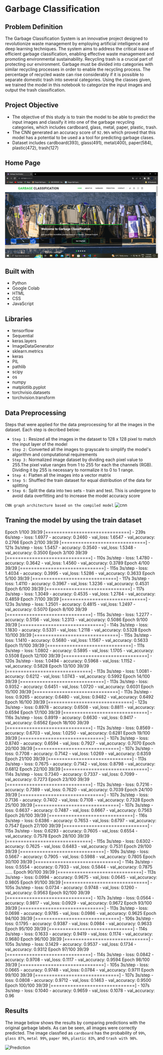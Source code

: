 # Garbage Classification

## Problem Definition
The Garbage Classification System is an innovative project designed to revolutionize waste management by employing artificial intelligence and deep learning techniques. The system aims to address the critical issue of efficient garbage classification, enabling effective waste management and promoting environmental sustainability. Recycling trash is a crucial part of protecting our environment. Garbage must be divided into categories with similar recycling processes in order to enable the recycling process. The percentage of recycled waste can rise considerably if it is possible to separate domestic trash into several categories. Using the classes given, we trained the model in this notebook to categorize the input images and output the trash classification.

## Project Objective
* The objective of this study is to train the model to be able to predict the input images and classify it into one of the
garbage recycling categories, which includes cardboard, glass, metal, paper, plastic, trash.
* The CNN generated an accuracy score of ```92.96%``` which proved that this model has a potential to be used  a a tool for 
predicting garbage clases.
* Dataset includes cardboard(393), glass(491), metal(400), paper(584), plastic(472), trash(127)

## Home Page

![Home Page](preview/Home.png)

## Built with
* Python
* Google Colab
* HTML
* CSS
* JavaScript

## Libraries
* tensorflow
* Sequential
* keras.layers
* ImageDataGenerator
* sklearn.metrics
* keras
* PIL
* pathlib
* scipy
* os
* numpy
* matplotlib.pyplot
* torchvisio.datasets
* torchvision.transform

## Data Preprocessing
Steps that were applied for the data preprocessing for all the images in the dataset. 
Each step is decribed below:
* ```Step 1:``` Resized all the images in the dataset to 128 x 128 pixel to match the input layer of the model
* ```Step 2:``` Converted all the images to grayscale to simplify the model's algorithm and computational requirements
* ```Step 3:``` Normalized image dataset by dividing each pixel value to 255.The pixel value ranges from 1 to 255 for each the
channels (RGB). Dividing it by 255 is necessary to normalize it to 0 to 1 range.
* ```Step 4:``` Flatten all the images into a vector matrix
* ```Step 5:``` Shuffled the train dataset for equal distribution of the data for splitting
* ```Step 6:``` Split the data into two sets - train and test. This is undergone to avoid data overfitting and to increase the model accuracy score

```CNN graph architecture based on the compiled model```
![cnn](preview/CNN.png)

## Traning the model by using the train dataset
Epoch 1/100
39/39 [==============================] - 239s 6s/step - loss: 1.6977 - accuracy: 0.2460 - val_loss: 1.6547 - val_accuracy: 0.2766
Epoch 2/100
39/39 [==============================] - 121s 3s/step - loss: 1.5457 - accuracy: 0.3540 - val_loss: 1.5348 - val_accuracy: 0.3500
Epoch 3/100
39/39 [==============================] - 110s 3s/step - loss: 1.4780 - accuracy: 0.3642 - val_loss: 1.4560 - val_accuracy: 0.3789
Epoch 4/100
39/39 [==============================] - 115s 3s/step - loss: 1.4034 - accuracy: 0.3995 - val_loss: 1.5286 - val_accuracy: 0.3633
Epoch 5/100
39/39 [==============================] - 117s 3s/step - loss: 1.4110 - accuracy: 0.3967 - val_loss: 1.3236 - val_accuracy: 0.4531
Epoch 6/100
39/39 [==============================] - 117s 3s/step - loss: 1.3049 - accuracy: 0.4535 - val_loss: 1.2784 - val_accuracy: 0.4859
Epoch 7/100
39/39 [==============================] - 123s 3s/step - loss: 1.2501 - accuracy: 0.4815 - val_loss: 1.2497 - val_accuracy: 0.5070
Epoch 8/100
39/39 [==============================] - 115s 3s/step - loss: 1.2277 - accuracy: 0.5156 - val_loss: 1.2313 - val_accuracy: 0.5086
Epoch 9/100
39/39 [==============================] - 114s 3s/step - loss: 1.1830 - accuracy: 0.5331 - val_loss: 1.2118 - val_accuracy: 0.5328
Epoch 10/100
39/39 [==============================] - 115s 3s/step - loss: 1.1410 - accuracy: 0.5680 - val_loss: 1.1567 - val_accuracy: 0.5633
Epoch 11/100
39/39 [==============================] - 111s 3s/step - loss: 1.0802 - accuracy: 0.5895 - val_loss: 1.1705 - val_accuracy: 0.5508
Epoch 12/100
39/39 [==============================] - 120s 3s/step - loss: 1.0494 - accuracy: 0.5968 - val_loss: 1.1152 - val_accuracy: 0.5828
Epoch 13/100
39/39 [==============================] - 113s 3s/step - loss: 1.0081 - accuracy: 0.6212 - val_loss: 1.0743 - val_accuracy: 0.5992
Epoch 14/100
39/39 [==============================] - 113s 3s/step - loss: 0.9352 - accuracy: 0.6451 - val_loss: 1.0720 - val_accuracy: 0.6031
Epoch 15/100
39/39 [==============================] - 113s 3s/step - loss: 0.9265 - accuracy: 0.6480 - val_loss: 0.9482 - val_accuracy: 0.6492
Epoch 16/100
39/39 [==============================] - 123s 3s/step - loss: 0.8978 - accuracy: 0.6508 - val_loss: 0.8811 - val_accuracy: 0.6594
Epoch 17/100
39/39 [==============================] - 116s 3s/step - loss: 0.8919 - accuracy: 0.6630 - val_loss: 0.9417 - val_accuracy: 0.6562
Epoch 18/100
39/39 [==============================] - 112s 3s/step - loss: 0.8569 - accuracy: 0.6703 - val_loss: 1.0250 - val_accuracy: 0.6281
Epoch 19/100
39/39 [==============================] - 107s 3s/step - loss: 0.8740 - accuracy: 0.6594 - val_loss: 0.7927 - val_accuracy: 0.7070
Epoch 20/100
39/39 [==============================] - 107s 3s/step - loss: 0.7708 - accuracy: 0.7142 - val_loss: 1.0269 - val_accuracy: 0.6359
Epoch 21/100
39/39 [==============================] - 113s 3s/step - loss: 0.7675 - accuracy: 0.7142 - val_loss: 0.8798 - val_accuracy: 0.6812
Epoch 22/100
39/39 [==============================] - 114s 3s/step - loss: 0.7340 - accuracy: 0.7337 - val_loss: 0.7099 - val_accuracy: 0.7273
Epoch 23/100
39/39 [==============================] - 112s 3s/step - loss: 0.7216 - accuracy: 0.7389 - val_loss: 0.7620 - val_accuracy: 0.7039
Epoch 24/100
39/39 [==============================] - 107s 3s/step - loss: 0.7136 - accuracy: 0.7402 - val_loss: 0.7108 - val_accuracy: 0.7328
Epoch 25/100
39/39 [==============================] - 107s 3s/step - loss: 0.6637 - accuracy: 0.7487 - val_loss: 0.6667 - val_accuracy: 0.7563
Epoch 26/100
39/39 [==============================] - 116s 3s/step - loss: 0.6386 - accuracy: 0.7653 - val_loss: 0.6797 - val_accuracy: 0.7547
Epoch 27/100
39/39 [==============================] - 115s 3s/step - loss: 0.6293 - accuracy: 0.7605 - val_loss: 0.6554 - val_accuracy: 0.7578
Epoch 28/100
39/39 [==============================] - 115s 3s/step - loss: 0.6302 - accuracy: 0.7625 - val_loss: 0.6483 - val_accuracy: 0.7531
Epoch 29/100
39/39 [==============================] - 109s 3s/step - loss: 0.5667 - accuracy: 0.7905 - val_loss: 0.5988 - val_accuracy: 0.7805
Epoch 30/100
39/39 [==============================] - 114s 3s/step - loss: 0.5554 - accuracy: 0.7933 - val_loss: 0.5844 - val_accuracy: 0.7875
......
Epoch 90/100
39/39 [==============================] - 113s 3s/step - loss: 0.0994 - accuracy: 0.9675 - val_loss: 0.0645 - val_accuracy: 0.9805
Epoch 91/100
39/39 [==============================] - 105s 3s/step - loss: 0.0734 - accuracy: 0.9748 - val_loss: 0.1260 - val_accuracy: 0.9563
Epoch 92/100
39/39 [==============================] - 107s 3s/step - loss: 0.0564 - accuracy: 0.9817 - val_loss: 0.0929 - val_accuracy: 0.9672
Epoch 93/100
39/39 [==============================] - 113s 3s/step - loss: 0.0698 - accuracy: 0.9785 - val_loss: 0.0986 - val_accuracy: 0.9625
Epoch 94/100
39/39 [==============================] - 106s 3s/step - loss: 0.1795 - accuracy: 0.9387 - val_loss: 0.0984 - val_accuracy: 0.9633
Epoch 95/100
39/39 [==============================] - 114s 3s/step - loss: 0.1633 - accuracy: 0.9419 - val_loss: 0.1174 - val_accuracy: 0.9680
Epoch 96/100
39/39 [==============================] - 105s 3s/step - loss: 0.1429 - accuracy: 0.9537 - val_loss: 0.1734 - val_accuracy: 0.9312
Epoch 97/100
39/39 [==============================] - 114s 3s/step - loss: 0.0842 - accuracy: 0.9708 - val_loss: 0.1117 - val_accuracy: 0.9594
Epoch 98/100
39/39 [==============================] - 105s 3s/step - loss: 0.0665 - accuracy: 0.9748 - val_loss: 0.0784 - val_accuracy: 0.9711
Epoch 99/100
39/39 [==============================] - 107s 3s/step - loss: 0.0808 - accuracy: 0.9712 - val_loss: 0.1463 - val_accuracy: 0.9500
Epoch 100/100
39/39 [==============================] - 107s 3s/step - loss: 0.1040 - accuracy: 0.9659 - val_loss: 0.1078 - val_accuracy: 0.96

## Results
The image below shows the results by comparing predictions with the original garbage labels. As can be seen, all images were correctly predicted. The image classfied as ```cardboard``` has the probability of ```99%```, ```glass 87%```, ```metal 99%```, ```paper 96%```, ```plastic 83%```, and ```trash with 98%```.

![Prediction](preview/Prediction.png)

